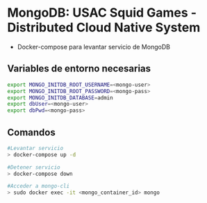 # MongoDB: USAC Squid Games - Distributed Cloud Native System

- Docker-compose para levantar servicio de MongoDB


## Variables de entorno necesarias


```bash
export MONGO_INITDB_ROOT_USERNAME=<mongo-user>
export MONGO_INITDB_ROOT_PASSWORD=<mongo-pass>
export MONGO_INITDB_DATABASE=admin
export dbUser=<mongo-user>
export dbPwd=<mongo-pass>
```

## Comandos

```bash
#Levantar servicio
> docker-compose up -d

#Detener servicio
> docker-compose down

#Acceder a mongo-cli
> sudo docker exec -it <mongo_container_id> mongo

```




